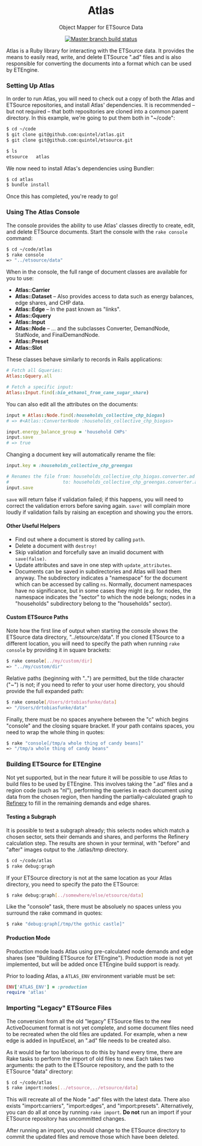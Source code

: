 <h1 align="center">Atlas</h1>
<p align="center">Object Mapper for ETSource Data</p>

<p align="center">
  <a href="https://travis-ci.org/quintel/atlas"><img alt="Master branch build status" src="https://img.shields.io/travis/quintel/atlas/master.svg" /></a>
</p>

Atlas is a Ruby library for interacting with the ETSource data. It provides the
means to easily read, write, and delete ETSource ".ad" files and is also
responsible for converting the documents into a format which can be used by
ETEngine.

### Setting Up Atlas

In order to run Atlas, you will need to check out a copy of both the Atlas and
ETSource repositories, and install Atlas' dependencies. It is recommended –
but not required – that both repositories are cloned into a common parent
directory. In this example, we're going to put them both in "~/code":

```sh
$ cd ~/code
$ git clone git@github.com:quintel/atlas.git
$ git clone git@github.com:quintel/etsource.git

$ ls
etsource   atlas
```

We now need to install Atlas's dependencies using Bundler:

```sh
$ cd atlas
$ bundle install
```

Once this has completed, you're ready to go!

### Using The Atlas Console

The console provides the ability to use Atlas' classes directly to create,
edit, and delete ETSource documents. Start the console with the
`rake console` command:

```sh
$ cd ~/code/atlas
$ rake console
=> "../etsource/data"
```

When in the console, the full range of document classes are available for you
to use:

* **Atlas::Carrier**
* **Atlas::Dataset** – Also provides access to data such as energy balances,
  edge shares, and CHP data.
* **Atlas::Edge** – In the past known as "links".
* **Atlas::Gquery**
* **Atlas::Input**
* **Atlas::Node** – ... and the subclasses Converter, DemandNode, StatNode,
  and FinalDemandNode.
* **Atlas::Preset**
* **Atlas::Slot**

These classes behave similarly to records in Rails applications:

```ruby
# Fetch all Gqueries:
Atlas::Gquery.all

# Fetch a specific input:
Atlas::Input.find(:bio_ethanol_from_cane_sugar_share)
```

You can also edit all the attributes on the documents:

```ruby
input = Atlas::Node.find(:households_collective_chp_biogas)
# => #<Atlas::ConverterNode :households_collective_chp_biogas>

input.energy_balance_group = 'household CHPs'
input.save
# => true
```

Changing a document key will automatically rename the file:

```ruby
input.key = :households_collective_chp_greengas

# Renames the file from: households_collective_chp_biogas.converter.ad
#                    to: households_collective_chp_greengas.converter.ad
input.save
```

`save` will return false if validation failed; if this happens, you will need
to correct the validation errors before saving again. `save!` will complain
more loudly if validation fails by raising an exception and showing you the
errors.

#### Other Useful Helpers

* Find out where a document is stored by calling `path`.
* Delete a document with `destroy!`
* Skip validation and forcefully save an invalid document with `save(false)`.
* Update attributes and save in one step with `update_attributes`.
* Documents can be saved in subdirectories and Atlas will load them anyway.
  The subdirectory indicates a "namespace" for the document which can be
  accessed by calling `ns`. Normally, document namespaces have no
  significance, but in some cases they might (e.g. for nodes, the namespace
  indicates the "sector" to which the node belongs; nodes in a "households"
  subdirectory belong to the "households" sector).

#### Custom ETSource Paths

Note how the first line of output when starting the console shows the ETSource
data directory, "../etsource/data". If you cloned ETSource to a different
location, you will need to specify the path when running `rake console` by
providing it in square brackets:

```sh
$ rake console[../my/custom/dir]
=> "../my/custom/dir"
```

Relative paths (beginning with "..") are permitted, but the tilde character
("~") is not; if you need to refer to your user home directory, you should
provide the full expanded path:

```sh
$ rake console[/Users/drtobiasfunke/data]
=> "/Users/drtobiasfunke/data"
```

Finally, there must be no spaces anywhere between the "c" which begins
"console" and the closing square bracket. If your path contains spaces,
you need to wrap the whole thing in quotes:

```sh
$ rake "console[/tmp/a whole thing of candy beans]"
=> "/tmp/a whole thing of candy beans"
```

### Building ETSource for ETEngine

Not yet supported, but in the near future it will be possible to use Atlas to
build files to be used by ETEngine. This involves taking the ".ad" files and a
region code (such as "nl"), performing the queries in each document using data
from the chosen region, then handing the partially-calculated graph to
[Refinery][refinery] to fill in the remaining demands and edge shares.

#### Testing a Subgraph

It is possible to test a subgraph already; this selects nodes which match a
chosen sector, sets their demands and shares, and performs the Refinery
calculation step. The results are shown in your terminal, with "before" and
"after" images output to the ./atlas/tmp directory.

```sh
$ cd ~/code/atlas
$ rake debug:graph
```

If your ETSource directory is not at the same location as your Atlas
directory, you need to specify the pato the ETSource:

```sh
$ rake debug:graph[../somewhere/else/etsource/data]
```

Like the "console" task, there must be absoluely no spaces unless you surround
the rake command in quotes:

```sh
$ rake "debug:graph[/tmp/the gothic castle]"
```

#### Production Mode

Production mode loads Atlas using pre-calculated node demands and edge shares
(see "Building ETSource for ETEngine"). Production mode is not yet
implemented, but will be added once ETEngine build support is ready.

Prior to loading Atlas, a `ATLAS_ENV` environment variable must be set:

```ruby
ENV['ATLAS_ENV'] = :production
require 'atlas'
```

### Importing "Legacy" ETSource Files

The conversion from all the old "legacy" ETSource files to the new
ActiveDocument format is not yet complete, and some document files need to be
recreated when the old files are updated. For example, when a new edge is
added in InputExcel, an ".ad" file needs to be created also.

As it would be far too laborious to do this by hand every time, there are
Rake tasks to perform the import of old files to new. Each takes two
arguments: the path to the ETSource repository, and the path to the ETSource
"data" directory:

```sh
$ cd ~/code/atlas
$ rake import:nodes[../etsource,../etsource/data]
```

This will recreate all of the Node ".ad" files with the latest data. There
also exists "import:carriers", "import:edges", and "import:presets".
Alternatively, you can do all at once by running `rake import`. **Do not** run
an import if your ETSource repository has uncommitted changes.

After running an import, you should change to the ETSource directory to
commit the updated files and remove those which have been deleted.

[refinery]: https://github.com/quintel/refinery
